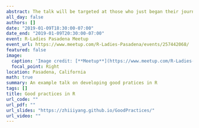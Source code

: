 ```yaml
---
abstract: The talk will be targeted at those who just began their journey in using R or only use it now and then. If you were one of them, you might be at the stage that the excitement and joy, from running awesome analyses and generating data visualization in R, have been taken away by being tired of managing scripts and repeatedly doing things. Then, it might be time to consider developing good practices in R.Based on some widely-known online resources and her own experiences, Zhi will go over a wide range of good practices in R including how to use RStudio projects, name files, customize RStudio, create shortcuts, format codes, write functions, and etc. These tips will hopefully help improve your experiences of programming in R to achieve goals of better managing multiple projects and saving your time in the long run.
all_day: false
authors: []
date: "2019-01-09T18:30:00-07:00"
date_end: "2019-01-09T20:30:00-07:00"
event: R-Ladies Pasadena Meetup
event_url: https://www.meetup.com/R-Ladies-Pasadena/events/257442068/
featured: false
image:
  caption: 'Image credit: [**Meetup**](https://www.meetup.com/R-Ladies-Pasadena/)'
  focal_point: Right
location: Pasadena, California
math: true
summary: An example talk on developing good pratices in R
tags: []
title: Good practices in R
url_code: ""
url_pdf: ""
url_slides: "https://zhiiiyang.github.io/GoodPractices/"
url_video: ""
---
```

